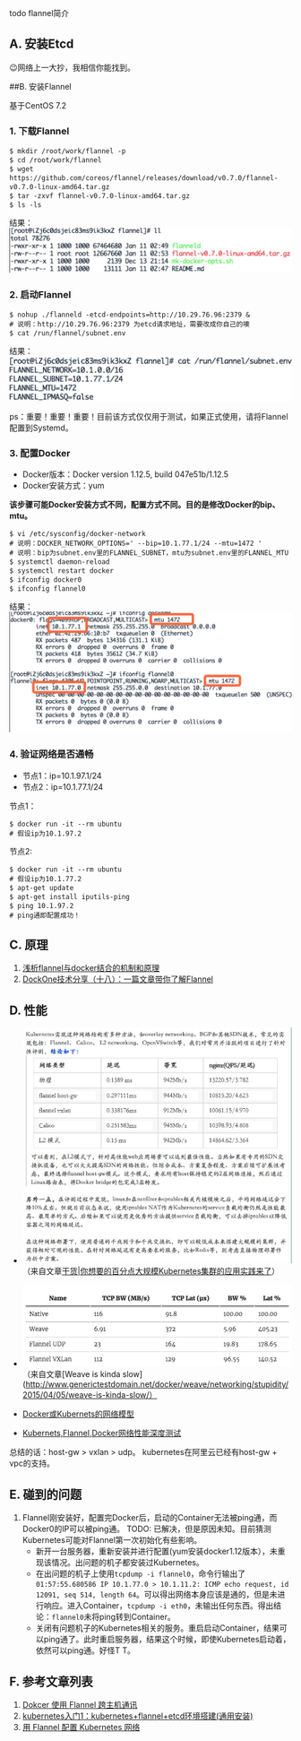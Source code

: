todo flannel简介

## A. 安装Etcd

😉网络上一大抄，我相信你能找到。

##B. 安装Flannel

基于CentOS 7.2

### 1. 下载Flannel


```
$ mkdir /root/work/flannel -p
$ cd /root/work/flannel
$ wget https://github.com/coreos/flannel/releases/download/v0.7.0/flannel-v0.7.0-linux-amd64.tar.gz
$ tar -zxvf flannel-v0.7.0-linux-amd64.tar.gz
$ ls -ls
```
    
结果：![](images/0002/00AD067C-53F7-43EF-A8CA-F77CD72471BA.png)    
    
### 2. 启动Flannel


```
$ nohup ./flanneld -etcd-endpoints=http://10.29.76.96:2379 &  
# 说明：http://10.29.76.96:2379 为etcd请求地址，需要改成你自己的噢
$ cat /run/flannel/subnet.env
```

结果：![](images/0002/D7087C8C-E6D7-408E-A088-3517E454A592.png)    

ps：重要！重要！重要！目前该方式仅仅用于测试，如果正式使用，请将Flannel配置到Systemd。

### 3. 配置Docker

* Docker版本：Docker version 1.12.5, build 047e51b/1.12.5
* Docker安装方式：yum

**该步骤可能Docker安装方式不同，配置方式不同。目的是修改Docker的bip、mtu。**

```
$ vi /etc/sysconfig/docker-network 
# 说明：DOCKER_NETWORK_OPTIONS=' --bip=10.1.77.1/24 --mtu=1472 ' 
# 说明：bip为subnet.env里的FLANNEL_SUBNET，mtu为subnet.env里的FLANNEL_MTU
$ systemctl daemon-reload
$ systemctl restart docker
$ ifconfig docker0
$ ifconfig flannel0
```

结果：![](images/0002/3B5B0FEC-E65D-4D02-87FD-70C443952845.png)

### 4. 验证网络是否通畅 

* 节点1：ip=10.1.97.1/24
* 节点2：ip=10.1.77.1/24

节点1：

```
$ docker run -it --rm ubuntu
# 假设ip为10.1.97.2
```

节点2:

```
$ docker run -it --rm ubuntu
# 假设ip为10.1.77.2
$ apt-get update
$ apt-get install iputils-ping
$ ping 10.1.97.2
# ping通即配置成功！
```

## C. 原理

1. [浅析flannel与docker结合的机制和原理](https://xuxinkun.github.io/2016/07/18/flannel-docker/)
2. [DockOne技术分享（十八）：一篇文章带你了解Flannel
](http://dockone.io/article/618)

## D. 性能

* ![](images/0002/F7429465-2334-48C6-B84E-4C7FC735F5F9.png)
（来自文章[干货|你想要的百分点大规模Kubernetes集群的应用实践来了](http://mp.weixin.qq.com/s?__biz=MjM5MzI5NjY2MA==&mid=2653782073&idx=1&sn=6db70559acabae67e35e13af7883e1d5&chksm=bd4018428a37915415ffda36c4f9f5e31088063ef3ad83e325d3e4ecd4eccf8d202709ac9629&mpshare=1&scene=1&srcid=0203g7cy4y9XpVhqA9fr5PGp#rd)）

* ![](images/0002/0BF283C9-C26C-46C1-9BDA-604EAD67B2E2.png)
（来自文章[Weave is kinda slow](http://www.generictestdomain.net/docker/weave/networking/stupidity/2015/04/05/weave-is-kinda-slow/）

* [Docker或Kubernets的网络模型](http://www.do1618.com/archives/869)

* [Kubernets,Flannel,Docker网络性能深度测试](http://pangxiekr.com/kubernetsflannel-wang-luo-xing-neng-ce-shi-ji-diao-you/)

总结的话：host-gw > vxlan > udp。
kubernetes在阿里云已经有host-gw + vpc的支持。

## E. 碰到的问题
1. Flannel刚安装好，配置完Docker后，启动的Container无法被ping通，而Docker0的IP可以被ping通。
    TODO: 已解决，但是原因未知。目前猜测Kubernetes可能对Flannel第一次初始化有些影响。
    * 新开一台服务器，重新安装并进行配置(yum安装docker1.12版本），未重现该情况。出问题的机子都安装过Kubernetes。
    * 在出问题的机子上使用`tcpdump -i flannel0`，命令行输出了`01:57:55.680586 IP 10.1.77.0 > 10.1.11.2: ICMP echo request, id 12091, seq 514, length 64`。可以得出网络本身应该是通的，但是未进行响应。进入Container，`tcpdump -i eth0`，未输出任何东西。得出结论：`flannel0`未将ping转到Container。
    * 关闭有问题机子的Kubernetes相关的服务。重启启动Container，结果可以ping通了。此时重启服务器，结果这个时候，即使Kubernetes启动着，依然可以ping通。好怪T T。
    


## F. 参考文章列表

1. [Dokcer 使用 Flannel 跨主机通讯](https://mritd.me/2016/09/03/Dokcer-%E4%BD%BF%E7%94%A8-Flannel-%E8%B7%A8%E4%B8%BB%E6%9C%BA%E9%80%9A%E8%AE%AF/)
2. [kubernetes入门1：kubernetes+flannel+etcd环境搭建(通用安装)](http://zdevops.blog.51cto.com/2579684/1735492)
3. [用 Flannel 配置 Kubernetes 网络](http://dockone.io/article/1186)


